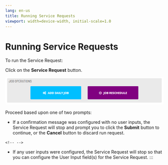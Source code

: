 ```yaml
---
lang: en-us
title: Running Service Requests
viewport: width=device-width, initial-scale=1.0
---
```


#  Running Service Requests

To run the Service Request:

Click on the **Service Request** button.

![Sample Service Request buttons](../../../Resources/Images/SM/Running-Service-Requests.png "Sample Service Request buttons")

Proceed based upon one of two prompts:

-   If a confirmation message was configured with no user inputs, the
    Service Request will stop and prompt you to click the **Submit**
    button to continue, or the **Cancel** button to discard run request.

```{=html}
<!-- -->
```
-   If any user inputs were configured, the Service Request will stop so
    that you can configure the User Input field(s) for the Service
    Request.
:::

 

